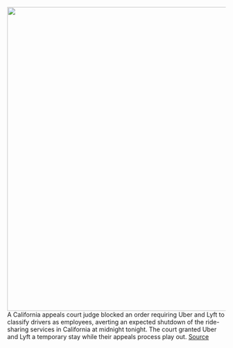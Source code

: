 <img src='https://cdn.vox-cdn.com/thumbor/FJ4vx3gwleKBTVVGUbmmBFKcCNk=/0x0:4682x3230/1200x800/filters:focal(1967x1241:2715x1989)/cdn.vox-cdn.com/uploads/chorus_image/image/67236647/1219237832.jpg.15.jpg' width='700px' /><br/>
A California appeals court judge blocked an order requiring Uber and Lyft to classify drivers as employees, averting an expected shutdown of the ride-sharing services in California at midnight tonight. The court granted Uber and Lyft a temporary stay while their appeals process play out.
<a href='https://www.theverge.com/2020/8/20/21377841/uber-lyft-california-judge-block-emergency-stay-employees'> Source <a/>